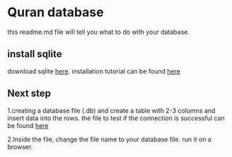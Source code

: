 # Quran database

this readme.md file will tell you what to do with your database.

## install sqlite

download sqlite [here](https://www.sqlite.org/download.html). installation tutorial can be found [here](https://www.youtube.com/watch?v=XA3w8tQnYCA&ab_channel=Fraser)

## Next step

1.creating a database file (.db) and create a table with 2-3 columns and insert data into the rows. the file to test if the connection is successful can be found 
  [here](https://github.com/langsari/the-noble-quran/blob/quran-database/dbConTest.php)

2.Inside the file, change the file name to your database file. run it on a browser.
